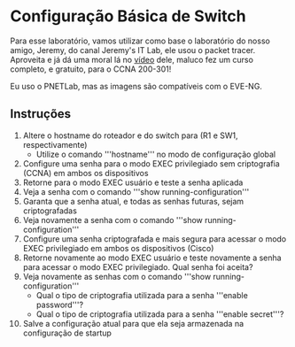# Configuração Básica de Switch

Para esse laboratório, vamos utilizar como base o laboratório do nosso amigo, Jeremy, do canal Jeremy's IT Lab, ele usou o packet tracer.
Aproveita e já dá uma moral lá no [vídeo](https://www.youtube.com/watch?v=SDocmq1c05s&list=PLxbwE86jKRgMpuZuLBivzlM8s2Dk5lXBQ&index=9) dele, maluco fez um curso completo, e gratuito, para o CCNA 200-301!

Eu uso o PNETLab, mas as imagens são compatíveis com o EVE-NG.

## Instruções

1. Altere o hostname do roteador e do switch para (R1 e SW1, respectivamente)
    - Utilize o comando '''hostname''' no modo de configuração global
2. Configure uma senha para o modo EXEC privilegiado sem criptografia (CCNA) em ambos os dispositivos
3. Retorne para o modo EXEC usuário e teste a senha aplicada
4. Veja a senha com o comando '''show running-configuration'''
5. Garanta que a senha atual, e todas as senhas futuras, sejam criptografadas
6. Veja novamente a senha com o comando '''show running-configuration'''
7. Configure uma senha criptografada e mais segura para acessar o modo EXEC privilegiado em ambos os dispositivos (Cisco)
8. Retorne novamente ao modo EXEC usuário e teste novamente a senha para acessar o modo EXEC privilegiado. Qual senha foi aceita?
9. Veja novamente as senhas com o comando '''show running-configuration'''
    - Qual o tipo de criptografia utilizada para a senha '''enable password'''?
    - Qual o tipo de criptografia utilizada para a senha '''enable secret'''?
10. Salve a configuração atual para que ela seja armazenada na configuração de startup

